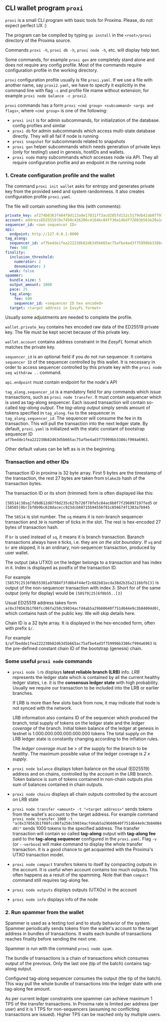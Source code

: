## CLI wallet program `proxi`

`proxi` is a small CLI program with basic tools for Proxima. Please, do not expect perfect UX :) 

The program can be compiled by typing `go install` in the `<root>/proxi` directory of the Proxima source.

Commands `proxi -h`, `proxi db -h`, `proxi node -h`, etc. will display help text. 

Some commands, for example `proxi gen` are completely stand alone and does not require any config profile.
Most of the commands require configuration profile in the working directory. 

`proxi` configuration profile usually is file `proxi.yaml`. If we use a file 
with another name, say `proxi2.yaml`, we have to specify it explicitly in the command line with flag `-c` 
and profile file mame without extension, for example `proxi node balance -c proxi2`.

`proxi` commands has a form `proxi <cmd group> <subcommand> <args and flags>`, where `<cmd group>` is one of the following:

* `proxi init` is for admin subcommands, for initialization of the database. config profiles and similar 
* `proxi db`  for admin subcommands which access multi-state database directly. They will all fail if node is running
* `proxi snapshot` for subcommands related to snapshots
* `proxi gen` helper subcommands which needs generation of private keys (only for testing!) used in genesis, hostIDs and wallets.
* `proxi node` many subcommands which accesses node via API. They all require configuration profile and an endpoint in the running node

### 1. Create configuration profile and the wallet

The command `proxi init wallet` asks for entropy and generates private key from the provided seed and system randomness.
It also creates configuration profile `proxi.yaml`.

The file will contain something like this (with comments):

```yaml
private_key: af274b0363f484f8d113a9e17831ff3acd285fd152c5179db42ab0ff976e23153a51eabb1c19f1b5e784d086a6bf176c8ada3c248f25da93f7362c35eb1fc660
account: addressED25519(0x7450c426206c4164bc84ff30a14bdf72603b563e26a1d43973bc67cdb59033d8)
sequencer_id: <own sequencer ID>
api:
  endpoint: http://127.0.0.1:8000
tag_along:
  sequencer_id: af7bedde1fea222230b82d63d5b665ac75afbe4ad3f75999bb3386cf994a6963
  fee: 500
finality:
  inclusion_threshold:
    numerator: 2
    denominator: 3
  weak: false
spammer:
  bundle_size: 5
  output_amount: 1000
  pace: 25
  tag_along:
    fee: 500
    sequencer_id: <sequencer ID hex encoded>
  target: <target address in EasyFL format>
```

Usually some adjustments are needed to complete the profile. 

`wallet.private_key` contains hex encoded raw data of the ED25519 private key. The file must be kept secret 
because of this private key. 

`wallet.account` contains address constraint in the _EasyFL_ format which matches the private key. 

`sequencer_id` is an optional field if you do not run sequencer. It contains `sequencer ID` of the sequencer controlled by this wallet. 
It is necessary in order to access sequencer controlled by this private key with the `proxi node seq withdraw ..` command. 

`api.endpoint` must contain endpoint for the node's API

`tag_along.sequencer_id` is a mandatory field for any commands which issue transactions, such as `proxi node transfer`.
It must contain sequencer which is used as tag-along sequencer. Each issued transaction will contain so-called _tag-along output_.
The *tag-along output* simply sends amount of tokens specified in `tag_along.fee` to the sequencer in `tag_along.sequencer_id`. 
The sequencer will consume the fee in its transaction. This will pull the transaction into the next ledger state. 
By default, `proxi.yaml` is initialized with the static constant of 
bootstrap sequencer ID `af7bedde1fea222230b82d63d5b665ac75afbe4ad3f75999bb3386cf994a6963`. 

Other default values can be left as is in the beginning.

### Transaction and other IDs
Transaction ID in proxima is 32 byte array. First 5 bytes are the timestamp of the transaction, the rest 27 bytes are 
taken from `blake2b` hash of the transaction bytes.

The transaction ID or its short (trimmed) form is often displayed like this:

`[58514|30sq]fd9d612d07f0d235c627b720f70fe5c84ac6b0f7f296097197fed5`
or
`[58565|0br]bf8b9bc628dacecc923dcb68715b94556f81c856674f1383a7b945`

The `58514` is slot number. The `sq` means it is non-branch sequencer transaction and `30` is number of ticks in the slot.
The rest is hex-encoded 27 bytes of transaction hash.

If `br` is used instead of `sq`, it means it is branch transaction. Baranch transactions always have `0` ticks, i.e. they are
_on the slot boundary_.
If `sq` and `br` are skipped, it is an ordinary, non-sequencer transaction, produced by user wallet. 

The output (aka UTXO) on the ledger belongs to a transaction and has index in it. 
Index is displayed as postfix of the transaction ID.

For example `[58579|25]6f0b55301a97884f3fd8b4f44ef2c682b81ecda38d2b35a2116bfb[3]` is output of the non-sequencer transaction with index 3. 
Short for of the same output (only for display) would be `[58579|25]6f0b55..[3]`

Usual ED25519 address takes form `a(0x370563b1f08fcc06fa250c59034acfd4ab5a29b60640f751d644e9c3b84004d0)`, which contains 
hash of the public key. We will skip details here.

Chain ID is a 32 byte array. It is displayed in the hex-encoded form, often with prefix `$/`. 

For example `$/af7bedde1fea222230b82d63d5b665ac75afbe4ad3f75999bb3386cf994a6963` is the pre-defined constant chain ID of the bootstrap 
(genesis) chain.

### Some useful `proxi node` commands

* `proxi node lrb` displays **latest reliable branch (LRB)** info. _LRB_ represents the ledger state which is contained
by all the current healthy ledger states, i.e. it is the **consensus ledger state** with high probability.
   Usually we require our transaction to be included into the LRB or earlier branches. 

   If LRB is more than few slots back from now, it may indicate that node is not synced with the network. 

   LRB information also contains ID of the sequencer which produced the branch, total supply of tokens on the ledger state and the _ledger coverage_ of the branch.
   Initial token balance of the ledger at genesis in testnet is 1.000.000.000.000.000.000 tokens
   The total supply on the LRB ledger state is constantly changing according to the inflation rules.

   The _ledger coverage_ must be > of the supply for the branch to be _healthy_. The maximum possible value of the ledger coverage is _2 x supply_.

* `proxi node balance` displays token balance on the usual (ED25519) address and on chains, controlled by the account in the LRB branch.  
   Token balance is sum of tokens contained in non-chain outputs plus sum of balances contained in chain outputs. 

* `proxi node chains` displays all chain outputs controlled by the account on LRB state

* `proxi node transfer <amount> -t "<target address>"` sends tokens from the wallet's account to the target address.
  For example command `proxi node transfer 1000 -t "a(0x370563b1f08fcc06fa250c59034acfd4ab5a29b60640f751d644e9c3b84004d0)"`
  sends 1000 tokens to the specified address. The transfer transaction will contain so called **tag-along** output with **tag-along fee**
  paid to the **tag-along sequencer** configured in the `proxi.yaml`.
  Flag  `-v` (or `--verbose`) will make command to display the whole transfer transaction. It is a good chance to get acquainted with the Proxima's UTXO transaction model.

* `proxi node compact` transfers tokens to itself by compacting outputs in the account. It is useful when account contains too much outputs. 
   This often happens as a result of the spamming. 
   Note that than `compact` command still requires tag-along fee. 

* `proxi node outputs` displays outputs (UTXOs) in the account

* `proxi node info` displays info of the node

### 2. Run spammer from the wallet

Spammer is used as a testing tool and to study behavior of the system. 
Spammer periodically sends tokens from the wallet's account to the target address in bundles of transactions. 
It waits each bundle of transactions reaches finality before sending the next one.

Spammer is run with the command `proxi node spam`.

The bundle of transactions is a chain of transactions which consumes output of the previous. 
Only the last one (tip of the batch) contains tag-along output.

Configured tag-along sequencer consumes the output (the tip of the batch). 
This way pull the whole bundle of transactions into the ledger state with one tag-along fee amount.

As per current ledger constraints one spammer can achieve maximum 1 TPS of the transfer transactions. 
In Proxima rate is limited per address (per user) and it is 1 TPS for non-sequencers (assuming no conflicting transactions are issued).
Higher TPS can be reached only by multiple users. 